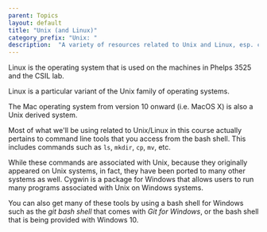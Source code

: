 ```yaml
---
parent: Topics
layout: default
title: "Unix (and Linux)"
category_prefix: "Unix: "
description:  "A variety of resources related to Unix and Linux, esp. command line tools"
---
```


Linux is the operating system that is used on the machines in Phelps 3525 and the CSIL lab.

Linux is a particular variant of the Unix family of operating systems.

The Mac operating system from version 10 onward (i.e. MacOS X) is also a Unix derived system.

Most of what we'll be using related to Unix/Linux in this course actually pertains to command line tools that you access from the bash shell.    This includes commands such as `ls`, `mkdir`, `cp`, `mv`, etc.

While these commands are associated with Unix, because they originally appeared on Unix systems, in fact, they have been ported to many other systems as well.  Cygwin is a package for Windows that allows users to run many programs associated with Unix on Windows systems.

You can also get many of these tools by using a bash shell for Windows such as the *git bash shell* that comes with *Git for Windows*, or the bash shell that is being provided with Windows 10.



